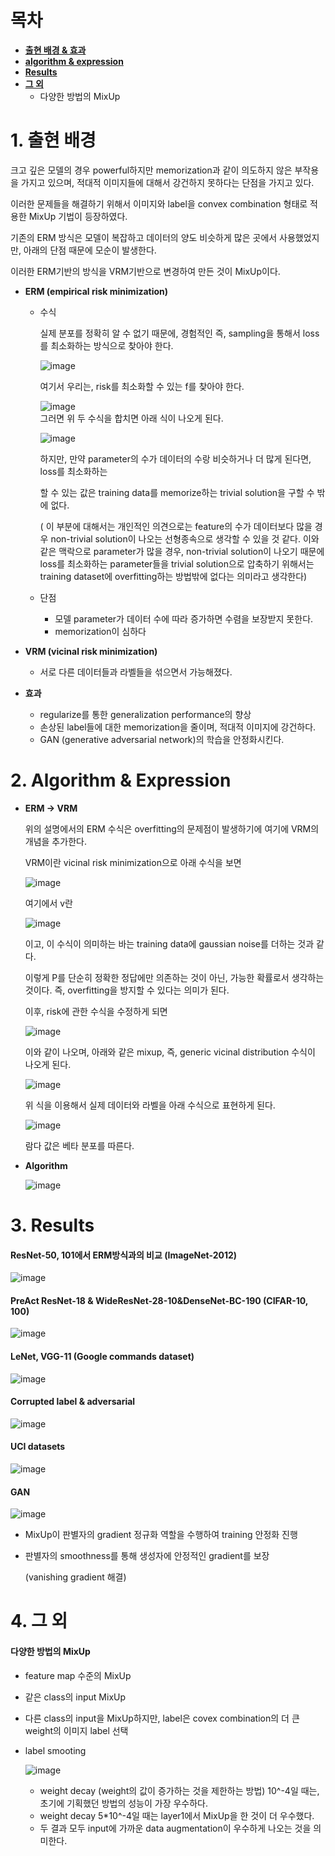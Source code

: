 # 목차

- [**출현 배경 & 효과**](#1-출현-배경) 
- [**algorithm & expression**](#2-algorithm--expression)
- [**Results**](#3-results)
- [**그 외**](#4-그-외)
  - 다양한 방법의 MixUp

# 1. 출현 배경

크고 깊은 모델의 경우 powerful하지만 memorization과 같이 의도하지 않은 부작용을 가지고 있으며, 적대적 이미지들에 대해서 강건하지 못하다는 단점을 가지고 있다. 

이러한 문제들을 해결하기 위해서 이미지와 label을 convex combination 형태로 적용한  MixUp 기법이 등장하였다. 

기존의 ERM 방식은 모델이 복잡하고 데이터의 양도 비슷하게 많은 곳에서 사용했었지만, 아래의 단점 때문에 모순이 발생한다. 

이러한 ERM기반의 방식을 VRM기반으로 변경하여 만든 것이 MixUp이다. 

- **ERM (empirical risk minimization)**

  - 수식

    실제 분포를 정확히 알 수 없기 때문에, 경험적인 즉, sampling을 통해서 loss를 최소화하는 방식으로 찾아야 한다.   

    ![image](https://user-images.githubusercontent.com/71866756/151499207-2d931d22-10b5-41b6-938e-c9cecb616d7c.png)  

    여기서 우리는, risk를 최소화할 수 있는 f를 찾아야 한다. 

    ![image](https://user-images.githubusercontent.com/71866756/151499269-221736da-dd16-4718-82d8-f5721970eb7d.png)  
    그러면 위 두 수식을 합치면 아래 식이 나오게 된다. 

    ![image](https://user-images.githubusercontent.com/71866756/151499316-878c6c34-d123-48ef-a40d-6337969dddf3.png)

    하지만, 만약 parameter의 수가 데이터의 수랑 비슷하거나 더 많게 된다면, loss를 최소화하는 

    할 수 있는 값은 training data를 memorize하는 trivial solution을 구할 수 밖에 없다. 

    ( 이 부분에 대해서는 개인적인 의견으로는 feature의 수가 데이터보다 많을 경우 non-trivial solution이 나오는 선형종속으로 생각할 수 있을 것 같다. 이와 같은 맥락으로 parameter가 많을 경우, non-trivial solution이 나오기 때문에 loss를 최소화하는 parameter들을 trivial solution으로 압축하기 위해서는 training dataset에 overfitting하는 방법밖에 없다는 의미라고 생각한다)

  - 단점

    - 모델 parameter가 데이터 수에 따라 증가하면 수렴을 보장받지 못한다. 
    - memorization이 심하다

- **VRM (vicinal risk minimization)**

  - 서로 다른 데이터들과 라벨들을 섞으면서 가능해졌다. 

- **효과**
  - regularize를 통한 generalization performance의 향상
  - 손상된 label들에 대한 memorization을 줄이며, 적대적 이미지에 강건하다. 
  - GAN (generative adversarial network)의 학습을 안정화시킨다. 



# 2. Algorithm & Expression

- **ERM -> VRM**

  위의 설명에서의 ERM 수식은 overfitting의 문제점이 발생하기에 여기에 VRM의 개념을 추가한다. 

  VRM이란 vicinal risk minimization으로 아래 수식을 보면 

  ![image](https://user-images.githubusercontent.com/71866756/151499427-b663fb31-2aac-4a73-bbc2-1d41e5a78c55.png)

  여기에서 v란

  ![image](https://user-images.githubusercontent.com/71866756/151499497-eda715e9-9755-4d0a-a46b-f75dcf85b12a.png)

  이고, 이 수식이 의미하는 바는 training data에 gaussian noise를 더하는 것과 같다. 

  이렇게 P를 단순히 정확한 정답에만 의존하는 것이 아닌, 가능한 확률로서 생각하는 것이다. 즉, overfitting을 방지할 수 있다는 의미가 된다. 

  이후, risk에 관한 수식을 수정하게 되면

  ![image](https://user-images.githubusercontent.com/71866756/151499539-42cf6c06-c8e0-48a8-ac97-12ac20fccdb2.png)

  이와 같이 나오며, 아래와 같은 mixup, 즉, generic vicinal distribution 수식이 나오게 된다. 

  ![image](https://user-images.githubusercontent.com/71866756/151499605-4455b4d4-a08a-4aaa-8f0c-f41bd3588be9.png)

  위 식을 이용해서 실제 데이터와 라벨을 아래 수식으로 표현하게 된다. 

  ![image](https://user-images.githubusercontent.com/71866756/151499656-1a288320-e497-41e8-abb1-fcad07bc9fe3.png)

  람다 값은 베타 분포를 따른다. 

- **Algorithm**

  ![image](https://user-images.githubusercontent.com/71866756/151499738-c5c2d4ec-aa42-4a87-9d11-dff59262495d.png)

# 3. Results

#### ResNet-50, 101에서 ERM방식과의 비교 (ImageNet-2012)

![image](https://user-images.githubusercontent.com/71866756/151499783-e6d9355c-8f9a-4201-808d-53bbde774b63.png)



#### PreAct ResNet-18 & WideResNet-28-10&DenseNet-BC-190 (CIFAR-10, 100)

![image](https://user-images.githubusercontent.com/71866756/151499819-b060c94a-e56a-4f28-9fc8-2e5fb5653bad.png)

#### LeNet, VGG-11 (Google commands dataset)

![image](https://user-images.githubusercontent.com/71866756/151499910-ea41a918-07f5-41e0-bf65-a0be7b702ff0.png)



#### Corrupted label & adversarial 

![image](https://user-images.githubusercontent.com/71866756/151499952-a1255c6e-06d5-4cc6-baea-1e5d942293dc.png)



#### UCI datasets

![image](https://user-images.githubusercontent.com/71866756/151499993-c49b0920-baab-43a5-b787-0bcd08b74254.png)



#### GAN

![image](https://user-images.githubusercontent.com/71866756/151500030-ed78cff3-8980-4400-823d-39907e659c4d.png)

- MixUp이 판별자의 gradient 정규화 역할을 수행하여 training 안정화 진행

- 판별자의 smoothness를 통해 생성자에 안정적인 gradient를 보장

  (vanishing gradient 해결)



# 4. 그 외

#### 다양한 방법의 MixUp

- feature map 수준의 MixUp

- 같은 class의 input MixUp

- 다른 class의 input을 MixUp하지만, label은 covex combination의 더 큰 weight의 이미지 label 선택

- label smooting

  ![image](https://user-images.githubusercontent.com/71866756/151500070-f51fb737-ea99-4876-a76c-ca3b0bb7dde3.png)

  - weight decay (weight의 값이 증가하는 것을 제한하는 방법) 10^-4일 때는, 초기에 기획했던 방법의 성능이 가장 우수하다.
  - weight decay 5*10^-4일 때는 layer1에서 MixUp을 한 것이 더 우수했다. 
  - 두 결과 모두 input에 가까운 data augmentation이 우수하게 나오는 것을 의미한다. 

